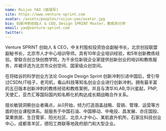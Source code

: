 ```yaml
---
name: Ruijun YAO (姚瑞军)
site: https://www.venture-sprint.com
avatar: /assets/peoples/ruijun-yao/avatar.jpg
bio: 创新冲刺创始人 & CEO，Design SPRINT Master，教练执行师
email: yao@venture-sprint.com
twitter: 
---
```


Venture SPRINT 创始人 & CEO，中关村股权投资协会副秘书长，北京创投联盟副秘书长，北京市人才中心培训导师。具有10年企业培训经验，和5年创新教练经验。曾联合创立快创商学院，为千余位新锐企业家提供创新创业的培训和教练服务，并被评选为北京市众创空间、国家级众创空间。

在将硅谷的科学创业方法论 Google Design Sprint 创新冲刺引进中国后，曾引导过CSDN,IT桔子，老司机，看山科技等知名创业企业进行创新冲刺。拥有最丰富的五日版本创新冲刺的教练经验和教练案例，并且与清华XLAB,华兴星起，PNP,天使汇，亚杰汇等国际国内知名孵化机构达成长期战略合作关系。

擅长敏锐洞察创业者痛点，从0开始，倾力打造涵盖战略、营销、管理、运营等方面的创业课程体系。层服务于中国石油、中国移动、中电投、昌发展、亦庄国投、棠果旅居、生日管家、阳光社区、北京人才中心、某航直升机所，石家庄科技创业中心，成都青羊区，德阳工商联等地政府部门和大型企业。
